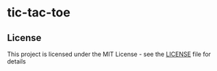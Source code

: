 # tic-tac-toe

## License

This project is licensed under the MIT License - see the [LICENSE](LICENSE) file for details
